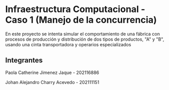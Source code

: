 # Infraestructura Computacional - Caso 1 (Manejo de la concurrencia)

En este proyecto se intenta simular el comportamiento de una fábrica con procesos de producción y distribución de dos tipos de productos, "A" y "B", usando una cinta transportadora y operarios especializados

## Integrantes 

Paola Catherine Jimenez Jaque - 202116886

Johan Alejandro Charry Acevedo - 202111151


